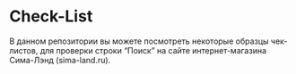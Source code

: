 # Check-List
В данном репозитории вы можете посмотреть некоторые образцы чек-листов, для проверки строки “Поиск” на сайте интернет-магазина Сима-Лэнд (sima-land.ru).
